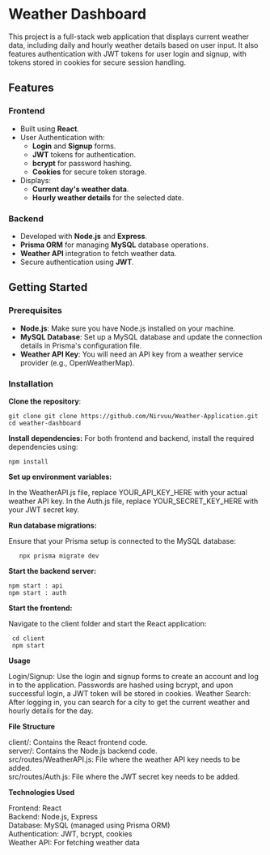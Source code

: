 # Weather Dashboard

This project is a full-stack web application that displays current weather data, including daily and hourly weather details based on user input. It also features authentication with JWT tokens for user login and signup, with tokens stored in cookies for secure session handling.

## Features

### Frontend
- Built using **React**.
- User Authentication with:
  - **Login** and **Signup** forms.
  - **JWT** tokens for authentication.
  - **bcrypt** for password hashing.
  - **Cookies** for secure token storage.
- Displays:
  - **Current day's weather data**.
  - **Hourly weather details** for the selected date.

### Backend
- Developed with **Node.js** and **Express**.
- **Prisma ORM** for managing **MySQL** database operations.
- **Weather API** integration to fetch weather data.
- Secure authentication using **JWT**.

## Getting Started

### Prerequisites

- **Node.js**: Make sure you have Node.js installed on your machine.
- **MySQL Database**: Set up a MySQL database and update the connection details in Prisma's configuration file.
- **Weather API Key**: You will need an API key from a weather service provider (e.g., OpenWeatherMap).

### Installation

 **Clone the repository**:
 
   ```
   git clone git clone https://github.com/Nirvuu/Weather-Application.git
   cd weather-dashboard

   ```
   
**Install dependencies:**
For both frontend and backend, install the required dependencies using:

 ```
npm install

 ```
**Set up environment variables:**

In the WeatherAPI.js file, replace YOUR_API_KEY_HERE with your actual weather API key.
In the Auth.js file, replace YOUR_SECRET_KEY_HERE with your JWT secret key.

**Run database migrations:**

Ensure that your Prisma setup is connected to the MySQL database:

 ```
    npx prisma migrate dev
 
 ```
**Start the backend server:**

 ```
npm start : api
npm start : auth

```
**Start the frontend:**

Navigate to the client folder and start the React application:

 ```
  cd client 
  npm start
 
 ```
**Usage**

Login/Signup: Use the login and signup forms to create an account and log in to the application. Passwords are hashed using bcrypt, and upon successful login, a JWT token will be stored in cookies.
Weather Search: After logging in, you can search for a city to get the current weather and hourly details for the day.

**File Structure**

client/: Contains the React frontend code.  
server/: Contains the Node.js backend code.  
src/routes/WeatherAPI.js: File where the weather API key needs to be added.  
src/routes/Auth.js: File where the JWT secret key needs to be added.

**Technologies Used**

Frontend: React  
Backend: Node.js, Express  
Database: MySQL (managed using Prisma ORM)  
Authentication: JWT, bcrypt, cookies  
Weather API: For fetching weather data

